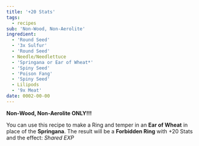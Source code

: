 ```yaml
---
title: '+20 Stats'
tags:
  - recipes
sub: 'Non-Wood, Non-Aerolite'
ingredient:
  - 'Round Seed'
  - '3x Sulfur'
  - 'Round Seed'
  - Needle/Needlettuce
  - 'Springana or Ear of Wheat*'
  - 'Spiny Seed'
  - 'Poison Fang'
  - 'Spiny Seed'
  - Lilipods
  - '9x Meat'
date: 0002-00-00
---
```

**Non-Wood, Non-Aerolite ONLY!!!**

You can use this recipe to make a Ring and temper in an **Ear of Wheat** in place of the **Springana**. The result will be a **Forbidden Ring** with +20 Stats and the effect: _Shared EXP_
